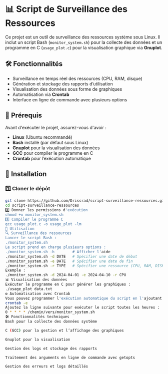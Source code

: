 # 📊 Script de Surveillance des Ressources

Ce projet est un outil de surveillance des ressources système sous Linux. Il inclut un script Bash (`monitor_system.sh`) pour la collecte des données et un programme en C (`usage_plot.c`) pour la visualisation graphique via **Gnuplot**.

## 🛠️ Fonctionnalités

- Surveillance en temps réel des ressources (CPU, RAM, disque)
- Génération et stockage des rapports d’utilisation
- Visualisation des données sous forme de graphiques
- Automatisation via **Crontab**
- Interface en ligne de commande avec plusieurs options

## 📌 Prérequis

Avant d'exécuter le projet, assurez-vous d'avoir :

- **Linux** (Ubuntu recommandé)
- **Bash** installé (par défaut sous Linux)
- **Gnuplot** pour la visualisation des données
- **GCC** pour compiler le programme en C
- **Crontab** pour l’exécution automatique

## 🚀 Installation

### 1️⃣ Cloner le dépôt
```bash
git clone https://github.com/Drissrad/script-surveillance-ressources.git
cd script-surveillance-ressources
2️⃣ Donner les permissions d'exécution
chmod +x monitor_system.sh
3️⃣ Compiler le programme C
gcc usage_plot.c -o usage_plot -lm
📖 Utilisation
🔍 Surveillance des ressources
Lancer le script Bash :
./monitor_system.sh
Le script prend en charge plusieurs options :
./monitor_system.sh -h        # Afficher l'aide
./monitor_system.sh -d DATE   # Spécifier une date de début
./monitor_system.sh -e DATE   # Spécifier une date de fin
./monitor_system.sh -r TYPE   # Spécifier une ressource (CPU, RAM, DISK)
Exemple :
./monitor_system.sh -d 2024-04-01 -e 2024-04-10 -r CPU
📊 Visualisation des données
Exécuter le programme en C pour générer les graphiques :
./usage_plot data.txt
⚙️ Automatisation avec Crontab
Vous pouvez programmer l'exécution automatique du script en l'ajoutant à Crontab :
crontab -e
Ajoutez la ligne suivante pour exécuter le script toutes les heures :
0 * * * * /chemin/vers/monitor_system.sh
🛠️ Fonctionnalités techniques
Bash pour la collecte des données système

C (GCC) pour la gestion et l’affichage des graphiques

Gnuplot pour la visualisation

Gestion des logs et stockage des rapports

Traitement des arguments en ligne de commande avec getopts

Gestion des erreurs et logs détaillés
